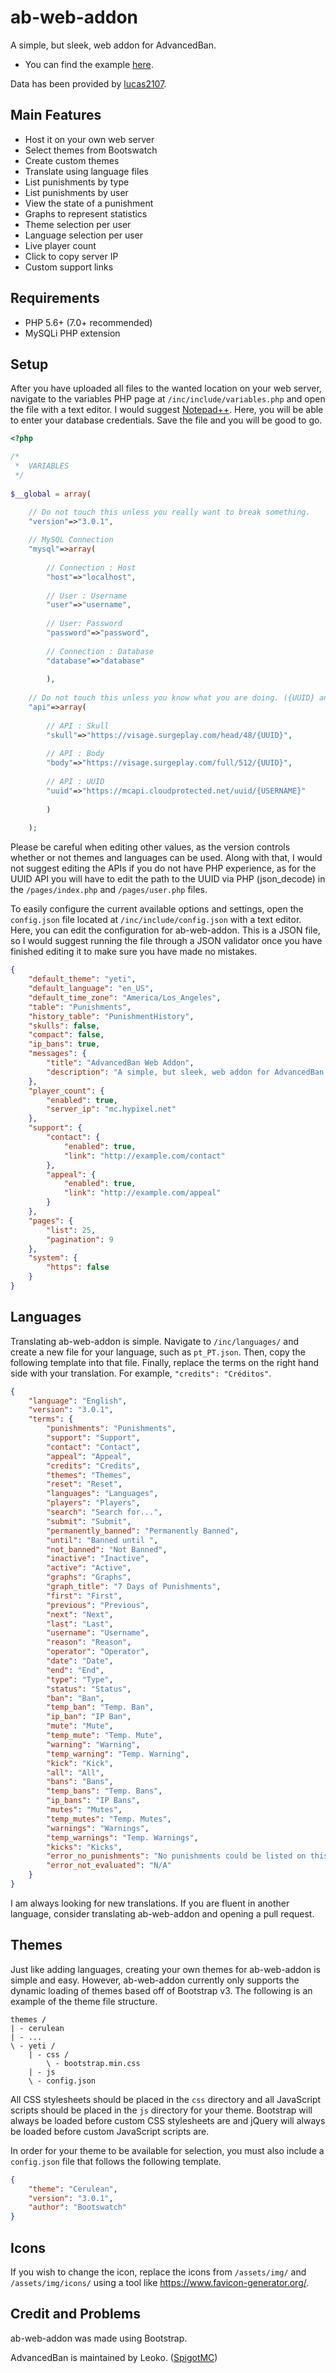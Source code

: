 # ab-web-addon
A simple, but sleek, web addon for AdvancedBan.
- You can find the example [here](https://mathhulk.me/github/ab-web-addon).

Data has been provided by [lucas2107](https://github.com/lucas2107).

## Main Features
- Host it on your own web server
- Select themes from Bootswatch
- Create custom themes
- Translate using language files
- List punishments by type
- List punishments by user
- View the state of a punishment
- Graphs to represent statistics
- Theme selection per user
- Language selection per user
- Live player count
- Click to copy server IP
- Custom support links

## Requirements
- PHP 5.6+ (7.0+ recommended)
- MySQLi PHP extension

## Setup
After you have uploaded all files to the wanted location on your web server, navigate to the variables PHP page at `/inc/include/variables.php` and open the file with a text editor. I would suggest [Notepad++](https://notepad-plus-plus.org). Here, you will be able to enter your database credentials. Save the file and you will be good to go.
```php
<?php

/*
 *	VARIABLES
 */
 
$__global = array(

	// Do not touch this unless you really want to break something.
	"version"=>"3.0.1",
	
	// MySQL Connection
	"mysql"=>array(
	
		// Connection : Host
		"host"=>"localhost",
		
		// User : Username
		"user"=>"username",
		
		// User: Password
		"password"=>"password",
		
		// Connection : Database
		"database"=>"database"
		
		),
		
	// Do not touch this unless you know what you are doing. ({UUID} and {USERNAME} are placeholders)
	"api"=>array(
		
		// API : Skull
		"skull"=>"https://visage.surgeplay.com/head/48/{UUID}",
		
		// API : Body
		"body"=>"https://visage.surgeplay.com/full/512/{UUID}",
		
		// API : UUID
		"uuid"=>"https://mcapi.cloudprotected.net/uuid/{USERNAME}"
		
		)
		
	);
```
Please be careful when editing other values, as the version controls whether or not themes and languages can be used. Along with that, I would not suggest editing the APIs if you do not have PHP experience, as for the UUID API you will have to edit the path to the UUID via PHP (json_decode) in the `/pages/index.php` and `/pages/user.php` files.

To easily configure the current available options and settings, open the `config.json` file located at `/inc/include/config.json` with a text editor. Here, you can edit the configuration for ab-web-addon. This is a JSON file, so I would suggest running the file through a JSON validator once you have finished editing it to make sure you have made no mistakes.
```json
{
    "default_theme": "yeti",
    "default_language": "en_US",
    "default_time_zone": "America/Los_Angeles",
    "table": "Punishments",
    "history_table": "PunishmentHistory",
    "skulls": false,
    "compact": false,
    "ip_bans": true,
    "messages": {
        "title": "AdvancedBan Web Addon",
        "description": "A simple, but sleek, web addon for AdvancedBan."
    },
    "player_count": {
        "enabled": true,
        "server_ip": "mc.hypixel.net"
    },
    "support": {
        "contact": {
            "enabled": true,
            "link": "http://example.com/contact"
        },
        "appeal": {
            "enabled": true,
            "link": "http://example.com/appeal"
        }
    },
	"pages": {
		"list": 25,
		"pagination": 9
	},
	"system": {
		"https": false
	}
}
```

## Languages
Translating ab-web-addon is simple. Navigate to `/inc/languages/` and create a new file for your language, such as `pt_PT.json`. Then, copy the following template into that file. Finally, replace the terms on the right hand side with your translation. For example, `"credits": "Créditos"`.
```json
{
	"language": "English",
	"version": "3.0.1",
	"terms": {
		"punishments": "Punishments",
		"support": "Support",
		"contact": "Contact",
		"appeal": "Appeal",
		"credits": "Credits",
		"themes": "Themes",
		"reset": "Reset",
		"languages": "Languages",
		"players": "Players",
		"search": "Search for...",
		"submit": "Submit",
		"permanently_banned": "Permanently Banned",
		"until": "Banned until ",
		"not_banned": "Not Banned",
		"inactive": "Inactive",
		"active": "Active",
		"graphs": "Graphs",
		"graph_title": "7 Days of Punishments",
		"first": "First",
		"previous": "Previous",
		"next": "Next",
		"last": "Last",
		"username": "Username",
		"reason": "Reason",
		"operator": "Operator",
		"date": "Date",
		"end": "End",
		"type": "Type",
		"status": "Status",
		"ban": "Ban",
		"temp_ban": "Temp. Ban",
		"ip_ban": "IP Ban",
		"mute": "Mute",
		"temp_mute": "Temp. Mute",
		"warning": "Warning",
		"temp_warning": "Temp. Warning",
		"kick": "Kick",
		"all": "All",
		"bans": "Bans",
		"temp_bans": "Temp. Bans",
		"ip_bans": "IP Bans",
		"mutes": "Mutes",
		"temp_mutes": "Temp. Mutes",
		"warnings": "Warnings",
		"temp_warnings": "Temp. Warnings",
		"kicks": "Kicks",
		"error_no_punishments": "No punishments could be listed on this page.",
		"error_not_evaluated": "N/A"
	}
}
```
I am always looking for new translations. If you are fluent in another language, consider translating ab-web-addon and opening a pull request.

## Themes
Just like adding languages, creating your own themes for ab-web-addon is simple and easy. However, ab-web-addon currently only supports the dynamic loading of themes based off of Bootstrap v3. The following is an example of the theme file structure.
```
themes /
| - cerulean
| - ...
\ - yeti /
    | - css /
        \ - bootstrap.min.css
    | - js
    \ - config.json
```
All CSS stylesheets should be placed in the `css` directory and all JavaScript scripts should be placed in the `js` directory for your theme. Bootstrap will always be loaded before custom CSS stylesheets are and jQuery will always be loaded before custom JavaScript scripts are. 

In order for your theme to be available for selection, you must also include a `config.json` file that follows the following template.
```json
{
	"theme": "Cerulean",
	"version": "3.0.1",
	"author": "Bootswatch"
}
```

## Icons
If you wish to change the icon, replace the icons from `/assets/img/` and `/assets/img/icons/` using a tool like https://www.favicon-generator.org/.

## Credit and Problems
ab-web-addon was made using Bootstrap.

AdvancedBan is maintained by Leoko. ([SpigotMC](https://www.spigotmc.org/resources/advancedban.8695/))

